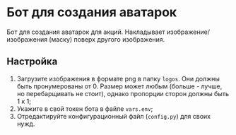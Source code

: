 # Бот для создания аватарок
Бот для создания аватарок для акций. Накладывает изображение/изображения (маску) поверх другого изображения.
## Настройка
1. Загрузите изображения в формате png в папку `logos`. Они должны быть пронумерованы от 0. Размер может любым (больше - лучше, но перебарщивать не стоит), однако пропорции сторон должны быть 1 к 1;
2. Укажите в свой токен бота в файле `vars.env`;
3. Отредактируйте конфигурационный файл (`config.py`) для своих нужд.